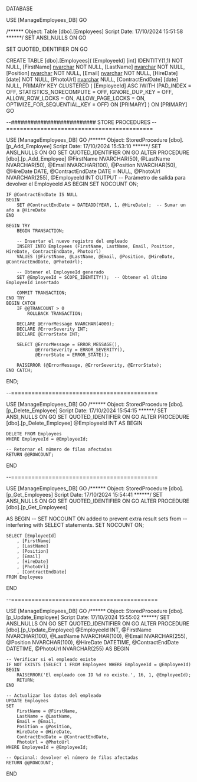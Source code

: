 DATABASE

USE [ManageEmployees_DB]
GO

/****** Object:  Table [dbo].[Employees]    Script Date: 17/10/2024 15:51:58 ******/
SET ANSI_NULLS ON
GO

SET QUOTED_IDENTIFIER ON
GO

CREATE TABLE [dbo].[Employees](
	[EmployeeId] [int] IDENTITY(1,1) NOT NULL,
	[FirstName] [nvarchar](100) NOT NULL,
	[LastName] [nvarchar](100) NOT NULL,
	[Position] [nvarchar](100) NOT NULL,
	[Email] [nvarchar](255) NOT NULL,
	[HireDate] [date] NOT NULL,
	[PhotoUrl] [nvarchar](255) NULL,
	[ContractEndDate] [date] NULL,
PRIMARY KEY CLUSTERED 
(
	[EmployeeId] ASC
)WITH (PAD_INDEX = OFF, STATISTICS_NORECOMPUTE = OFF, IGNORE_DUP_KEY = OFF, ALLOW_ROW_LOCKS = ON, ALLOW_PAGE_LOCKS = ON, OPTIMIZE_FOR_SEQUENTIAL_KEY = OFF) ON [PRIMARY]
) ON [PRIMARY]
GO

--########################## STORE PROCEDURES
--===========================================

USE [ManageEmployees_DB]
GO
/****** Object:  StoredProcedure [dbo].[p_Add_Employee]    Script Date: 17/10/2024 15:53:10 ******/
SET ANSI_NULLS ON
GO
SET QUOTED_IDENTIFIER ON
GO
ALTER PROCEDURE [dbo].[p_Add_Employee]
    @FirstName NVARCHAR(50),
    @LastName NVARCHAR(50),
    @Email NVARCHAR(100),
    @Position NVARCHAR(50),
    @HireDate DATE,
    @ContractEndDate DATE = NULL,
    @PhotoUrl NVARCHAR(255),
    @EmployeeId INT OUTPUT  -- Parámetro de salida para devolver el EmployeeId
AS
BEGIN
    SET NOCOUNT ON;

	IF @ContractEndDate IS NULL
    BEGIN
        SET @ContractEndDate = DATEADD(YEAR, 1, @HireDate);  -- Sumar un año a @HireDate
    END

    BEGIN TRY
        BEGIN TRANSACTION;

        -- Insertar el nuevo registro del empleado
        INSERT INTO Employees (FirstName, LastName, Email, Position, HireDate, ContractEndDate, PhotoUrl)
        VALUES (@FirstName, @LastName, @Email, @Position, @HireDate, @ContractEndDate, @PhotoUrl);

        -- Obtener el EmployeeId generado
        SET @EmployeeId = SCOPE_IDENTITY();  -- Obtener el último EmployeeId insertado

        COMMIT TRANSACTION;
    END TRY
    BEGIN CATCH
        IF @@TRANCOUNT > 0
            ROLLBACK TRANSACTION;

        DECLARE @ErrorMessage NVARCHAR(4000);
        DECLARE @ErrorSeverity INT;
        DECLARE @ErrorState INT;

        SELECT @ErrorMessage = ERROR_MESSAGE(),
               @ErrorSeverity = ERROR_SEVERITY(),
               @ErrorState = ERROR_STATE();

        RAISERROR (@ErrorMessage, @ErrorSeverity, @ErrorState);
    END CATCH;
END;

--===========================================

USE [ManageEmployees_DB]
GO
/****** Object:  StoredProcedure [dbo].[p_Delete_Employee]    Script Date: 17/10/2024 15:54:15 ******/
SET ANSI_NULLS ON
GO
SET QUOTED_IDENTIFIER ON
GO
ALTER PROCEDURE [dbo].[p_Delete_Employee]
    @EmployeeId INT
AS
BEGIN

    DELETE FROM Employees
    WHERE EmployeeId = @EmployeeId;

    -- Retornar el número de filas afectadas
    RETURN @@ROWCOUNT;

END

--===========================================

USE [ManageEmployees_DB]
GO
/****** Object:  StoredProcedure [dbo].[p_Get_Employees]    Script Date: 17/10/2024 15:54:41 ******/
SET ANSI_NULLS ON
GO
SET QUOTED_IDENTIFIER ON
GO
ALTER PROCEDURE [dbo].[p_Get_Employees] 
	
AS
BEGIN
	-- SET NOCOUNT ON added to prevent extra result sets from
	-- interfering with SELECT statements.
	SET NOCOUNT ON;

    SELECT [EmployeeId]
		, [FirstName]
		, [LastName]
        , [Position]
        , [Email]
        , [HireDate]
        , [PhotoUrl]
        , [ContractEndDate]
	FROM Employees


END

--===========================================

USE [ManageEmployees_DB]
GO
/****** Object:  StoredProcedure [dbo].[p_Update_Employee]    Script Date: 17/10/2024 15:55:02 ******/
SET ANSI_NULLS ON
GO
SET QUOTED_IDENTIFIER ON
GO
ALTER PROCEDURE [dbo].[p_Update_Employee]
    @EmployeeId INT,
    @FirstName NVARCHAR(100),
    @LastName NVARCHAR(100),
    @Email NVARCHAR(255),
    @Position NVARCHAR(100),
    @HireDate DATETIME,
    @ContractEndDate DATETIME,
    @PhotoUrl NVARCHAR(255)
AS
BEGIN
    
    -- Verificar si el empleado existe
    IF NOT EXISTS (SELECT 1 FROM Employees WHERE EmployeeId = @EmployeeId)
    BEGIN
        RAISERROR('El empleado con ID %d no existe.', 16, 1, @EmployeeId);
        RETURN;
    END

    -- Actualizar los datos del empleado
    UPDATE Employees
    SET 
        FirstName = @FirstName,
        LastName = @LastName,
        Email = @Email,
        Position = @Position,
        HireDate = @HireDate,
        ContractEndDate = @ContractEndDate,
        PhotoUrl = @PhotoUrl
    WHERE EmployeeId = @EmployeeId;

    -- Opcional: devolver el número de filas afectadas
    RETURN @@ROWCOUNT;
END
